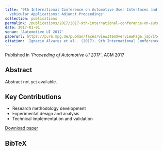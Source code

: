```yaml
---
title: '9th International Conference on Automotive User Interfaces and Interactive
  Vehicular Applications: Adjunct Proceedings'
collection: publications
permalink: /publications/2017/2017-9th-international-conference-on-automotive-user-in
date: 2017-01-01
venue: 'Automotive UI 2017'
paperurl: https://pure.mpg.de/pubman/faces/ViewItemOverviewPage.jsp?itemId=item_2551574
citation: 'Ignacio Alvarez et al.. (2017). 9th International Conference on Automotive User Interfaces and Interactive Vehicular Applications: Adjunct Proceedings. Automotive UI 2017.'
---
```


Published in *'Proceeding of Automotive UI 2017'*, ACM 2017

## Abstract

Abstract not yet available.

## Key Contributions

* Research methodology development
* Experimental design and analysis
* Technical implementation and validation

[Download paper](https://pure.mpg.de/pubman/faces/ViewItemOverviewPage.jsp?itemId=item_2551574)

## BibTeX

```

```